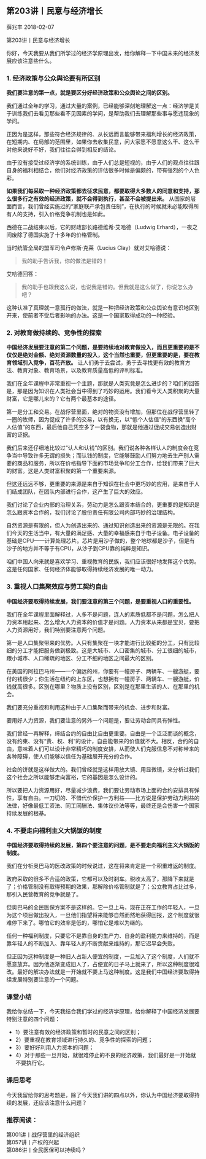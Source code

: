 
## 第203讲丨民意与经济增长


薛兆丰
2018-02-07

第203讲丨民意与经济增长


你好，今天我要从我们所学过的经济学原理出发，给你解释一下中国未来的经济发展应该注意些什么。

### 1. 经济政策与公众舆论要有所区别

**我们要注意的第一点，就是要区分好经济政策和公众舆论之间的区别。**

我们通过全年的学习，通过大量的案例，已经能够深刻地理解这一点：经济学是关于训练我们去看见那些看不见因素的学问，是帮助我们去理解那些事与愿违现象的学问。

正因为是这样，那些符合经济规律的、从长远而言能够带来福利增长的经济政策，在短期内、在局部的范围里，如果你去收集民意，问大家愿不愿意这么干、这么干对他来说好不好，我们往往会得到相反的结论。

由于没有接受过经济学的系统训练，由于人们总是短视的，由于人们的观点往往跟自身的福利相结合，他们对经济政策的评估很多时候是偏颇的，带有强烈的个人色彩。

**如果我们每采取一种经济政策都去征求民意，都要取得大多数人的同意和支持，那么很多行之有效的经济政策，就不会得到执行，甚至不会被提出来。** 从国家的层面而言，我们曾经实施过的“家庭联产承包责任制”，在执行的时候就未必能取得所有人的支持，引入价格竞争机制也是如此。

西德在二战结束以后，它的财政部长路德维希·艾哈德（Ludwig Erhard），一夜之间废除了德国实施了十多年的价格管制。

当时统管全局的盟军司令卢修斯·克莱（Lucius Clay）就对艾哈德说：

> 我的助手告诉我，你的做法是错的！

艾哈德回答：

> 我的助手也跟我这么说，也说我是错的。但我就是这么做了，你说怎么办吧？

这种认准了真理就一意孤行的做法，就是一种把经济政策和公众舆论有意识地区别开来，使前者不受后者影响的办法。这是一个国家取得成功的一种经验。

### 2. 对教育做持续的、竞争性的探索

**中国经济发展要注意的第二个问题，是要持续地对教育做投入，而且更重要的是不仅仅是绝对金额、绝对资源数量的投入，这个当然也重要，但更重要的是，要在教育领域引入竞争，百花齐放。** 让人们勇于去尝试，勇于去寻找更有效的教育方法、教育对象、教育场景，以及教育质量高低的评判标准。

我们在全年课程中非常重视一个主题，那就是人类究竟是怎么进步的？咱们的回答是，那是因为知识在人类社会当中得到了巧妙的运用。我们看今天人类积聚的大量财富，它是哪儿来的？它有两个最基本的途径。

第一是分工和交易。在战俘营里面，绝对的物资没有增加，但那位在战俘营里转了一圈的牧师，因为促成了许多的交易，以有换无，以“低个人估值”的东西换“高个人估值”的东西，最后他自己凭空多了一袋食物，那就是他通过促成交易创造出财富的证据。

我们后来还仔细地比较过“认人和认钱”的区别。我们说各种各样认人的制度会在竞争当中导致许多无谓的损失；而认钱的制度，它能够鼓励人们努力地去生产别人需要的商品和服务，所以在价格指导下面的市场竞争和分工合作，给我们带来了巨大的财富。这是人类财富积聚的第一个重要来源。

但这还远远不够，更重要的来源是来自于知识在社会中更巧妙的应用，是来自于人们结成团队，在团队内部进行合作，这产生了巨大的效应。

我们讨论了企业内部的治理关系，劳动力是怎么跟资本结合的，更重要的是知识是怎么跟资本合作的，我们讨论了股份责任有限公司内部巧妙的治理结构。

自然资源是有限的，但人为创造出来的、通过知识创造出来的资源是无限的。在我们今天的生活当中，有大量的满足感、大量的幸福感来自于电子设备。电子设备的基础是CPU——计算处理芯片。芯片是用沙子做的，整个地球都是沙子，但是有沙子的地方并不等于有CPU，从沙子到CPU靠的纯粹是知识。

咱们中国人向来就是喜欢学习、重视教育的民族，我们应该很好地发挥这个优势。这是任何国家、任何经济体能够取得持续经济发展的唯一动力。

### 3. 重视人口集聚效应与劳工契约自由

**中国经济要取得持续发展，我们要注意的第三个问题，是要重视人口的重要性。**

我们在全年课程里面解释过，人多不是问题，连人的素质低都不是问题，怎么把人力资本用起来、怎么增大人力资本的价值才是问题。人力资本从来都是宝贝，要把人力资源用好，我们特别要注意两个问题。

第一是人口集聚带来的优势。人只有集聚在一块才能进行比较细的分工，只有比较细的分工才能把服务做到极致。这是大城市、人口密集的城市、分工很细的城市，跟小城市、人口稀疏的地区、分工不细的地区之间最大的区别。

在美国的阿拉巴马州——一个偏远的州，你要有一幢房子、两辆车、一艘游艇，要付的钱很少；你生活在纽约的上东区，也想拥有一幢房子、两辆车、一艘游艇，价钱就高很多。区别在哪里？物质上没有区别，区别是在那里生活的人、在那里的机会。

我们要充分重视和利用这种由于人口集聚而带来的机会、进步和财富。

要用好人力资源，我们要注意的另外一个问题是，要让劳动合同具有弹性。

我们曾经一再解释，缔结合约的自由比自由更重要。自由是一个泛泛而谈的概念，没有约束、没有“责、权、利”的设计，自由能带来的价值就不大。相反，合约的自由，意味着人们可以设计非常精巧的制度安排，从而使人们克服信息不对称带来的各种障碍，使人们能够以信任为基础展开充分的合作。

社会的饼就是这样做大的。我们曾经就是这样用放大镜、用显微镜，来分析过我们这个社会之所以能够走向富裕，它的基因是怎么设计的。

所以要把人力资源用好，尽量减少浪费，我们要让劳动市场上面的合约安排具有弹性，享有自由。一刀切的、不惜代价保护一方利益——比方说是保护劳动力利益的法律，好像最低工资法、同工同酬法、集体议价法等等，最终还是会伤害一个国家持续发展的根基。

### 4. 不要走向福利主义大锅饭的制度

**中国经济要取得持续的发展，第四个要注意的问题，是不要走向福利主义大锅饭的制度。**

我们在分析奥巴马的医改政策的时候说过，这在将来肯定是一个积重难返的制度。

政府采取的很多不合适的政策，它都可以及时刹车。税收太高了，那降下来就是了；价格管制没有取得预期的效果，那解除价格管制就是了；公立教育占比过多，那引入民营教育的竞争就是了。

但奥巴马的全民医保方案不是这样的。它一旦上马，现在正在工作的年轻人，一旦为这个项目做出投入，一旦他们指望将来能够自然而然地获得回报，这个制度就很难停下来了。哪怕它的效率是低的，哪怕它是难以为继的。

任何一种福利制度，只要它不是靠自身的生产力、自身的盈利能力来维持的，而是靠年轻人的不断加入、靠年轻人的不断贡献来维持的，那它迟早会失败。

但正因为这种制度是一种旧人占新人便宜的制度，一旦加入了这个制度，人们就不愿意放弃。因为他逐渐变成旧人了，占便宜的日子马上就来了，所以这种制度很难改。最好的解决办法就是一开始就不要上马这种制度。这是我们中国经济要取得持续发展特别要注意的一个问题。

### 课堂小结

我给你总结一下，今天我结合我们学过的经济学原理，给你解释了中国经济发展要特别注意的四个问题：
- 1）要注意有效的经济政策和暂时的民意之间的区别；
- 2）要重视在教育领域进行持久的、竞争性的探索的问题；
- 3）要好好利用人力资本的问题；
- 4）对于那些一旦开始，就很难停止的不良的经济政策，我们最好是一开始就不要执行它。

### 课后思考

今天我留给你的思考题是，除了今天我们讲的四点以外，你认为中国经济要取得持续的发展，还应该注意什么问题？

### 推荐阅读：

第001讲丨战俘营里的经济组织  
第057讲丨产权的兴起  
第086讲丨全民医保可以持续吗？  